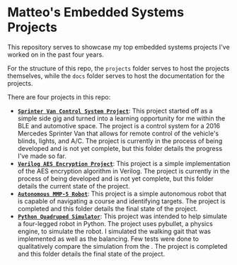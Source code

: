 # Matteo's Embedded Systems Projects
This repository serves to showcase my top embedded systems projects I've worked on in the past four years.

For the structure of this repo, the `projects` folder serves to host the projects themselves, while the `docs` folder serves to host the documentation for the projects.

There are four projects in this repo:
- [**`Sprinter Van Control System Project`**](projects/sprinter_van_project/): This project started off as a simple side gig and turned into a learning opportunity for me within the BLE and automotive space. The project is a control system for a 2016 Mercedes Sprinter Van that allows for remote control of the vehicle's blinds, lights, and A/C. The project is currently in the process of being developed and is not yet complete, but this folder details the progress I've made so far.
- [**`Verilog AES Encryption Project`**](projects/verilog_encryption_project/): This project is a simple implementation of the AES encryption algorithm in Verilog. The project is currently in the process of being developed and is not yet complete, but this folder details the current state of the project.
- [**`Autonomous MMP-5 Robot`**](projects/autonomous_mmp5_robot/): This project is a simple autonomous robot that is capable of navigating a course and identifying targets. The project is completed and this folder details the final state of the project.
- [**`Python Quadruped Simulator`**](projects/quadruped_simulator/): This project was intended to help simulate a four-legged robot in Python. The project uses pybullet, a physics engine, to simulate the robot. I simulated the walking gait that was implemented as well as the balancing. Few tests were done to qualitatively compare the simulation from the . The project is completed and this folder details the final state of the project.
